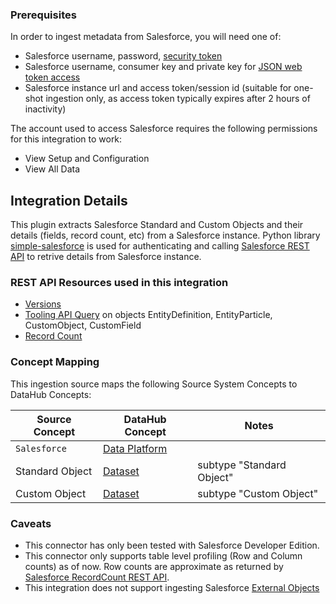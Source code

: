 ### Prerequisites

In order to ingest metadata from Salesforce, you will need one of:

- Salesforce username, password, [security token](https://developer.Salesforce.com/docs/atlas.en-us.api.meta/api/sforce_api_concepts_security.htm)
- Salesforce username, consumer key and private key for [JSON web token access](https://help.salesforce.com/s/articleView?id=sf.remoteaccess_oauth_jwt_flow.htm&type=5)
- Salesforce instance url and access token/session id (suitable for one-shot ingestion only, as access token typically expires after 2 hours of inactivity)

The account used to access Salesforce requires the following permissions for this integration to work:

- View Setup and Configuration
- View All Data

## Integration Details

This plugin extracts Salesforce Standard and Custom Objects and their details (fields, record count, etc) from a Salesforce instance.
Python library [simple-salesforce](https://pypi.org/project/simple-salesforce/) is used for authenticating and calling [Salesforce REST API](https://developer.Salesforce.com/docs/atlas.en-us.api_rest.meta/api_rest/intro_what_is_rest_api.htm) to retrive details from Salesforce instance.

### REST API Resources used in this integration

- [Versions](https://developer.Salesforce.com/docs/atlas.en-us.api_rest.meta/api_rest/resources_versions.htm)
- [Tooling API Query](https://developer.salesforce.com/docs/atlas.en-us.api_tooling.meta/api_tooling/intro_rest_resources.htm) on objects EntityDefinition, EntityParticle, CustomObject, CustomField
- [Record Count](https://developer.Salesforce.com/docs/atlas.en-us.api_rest.meta/api_rest/resources_record_count.htm)

### Concept Mapping

This ingestion source maps the following Source System Concepts to DataHub Concepts:

| Source Concept  | DataHub Concept                                           | Notes                     |
| --------------- | --------------------------------------------------------- | ------------------------- |
| `Salesforce`    | [Data Platform](../../metamodel/entities/dataPlatform.md) |                           |
| Standard Object | [Dataset](../../metamodel/entities/dataset.md)            | subtype "Standard Object" |
| Custom Object   | [Dataset](../../metamodel/entities/dataset.md)            | subtype "Custom Object"   |

### Caveats

- This connector has only been tested with Salesforce Developer Edition.
- This connector only supports table level profiling (Row and Column counts) as of now. Row counts are approximate as returned by [Salesforce RecordCount REST API](https://developer.Salesforce.com/docs/atlas.en-us.api_rest.meta/api_rest/resources_record_count.htm).
- This integration does not support ingesting Salesforce [External Objects](https://developer.Salesforce.com/docs/atlas.en-us.object_reference.meta/object_reference/sforce_api_objects_external_objects.htm)
